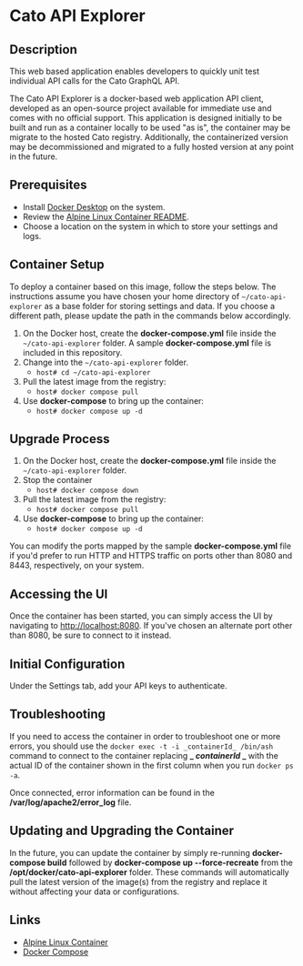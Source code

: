 # Cato API Explorer
 
## Description

This web based application enables developers to quickly unit test individual API calls for the Cato GraphQL API.

The Cato API Explorer is a docker-based web application API client, developed as an open-source project available for immediate use and comes with no official support. This application is designed initially to be built and run as a container locally to be used "as is", the container may be migrate to the hosted Cato registry. Additionally, the containerized version may be decommissioned and migrated to a fully hosted version at any point in the future.

## Prerequisites

- Install [Docker Desktop](https://docs.docker.com/desktop/) on the system.
- Review the [Alpine Linux Container README](https://hub.docker.com/_/alpine).
- Choose a location on the system in which to store your settings and logs.

## Container Setup

To deploy a container based on this image, follow the steps below.  The instructions assume you have chosen your home directory of `~/cato-api-explorer` as a base folder for storing settings and data.  If you choose a different path, please update the path in the commands below accordingly.

1. On the Docker host, create the **docker-compose.yml** file inside the `~/cato-api-explorer` folder. A sample **docker-compose.yml** file is included in this repository.
1. Change into the `~/cato-api-explorer` folder.
   - `host# cd ~/cato-api-explorer`
1. Pull the latest image from the registry:
   - `host# docker compose pull`
1. Use **docker-compose** to bring up the container:
   - `host# docker compose up -d`

## Upgrade Process

1. On the Docker host, create the **docker-compose.yml** file inside the `~/cato-api-explorer` folder. 
1. Stop the container
   - `host# docker compose down`
1. Pull the latest image from the registry:
   - `host# docker compose pull`
1. Use **docker-compose** to bring up the container:
   - `host# docker compose up -d`


You can modify the ports mapped by the sample **docker-compose.yml** file if you'd prefer to run HTTP and HTTPS traffic on ports other than 8080 and 8443, respectively, on your system.

## Accessing the UI

Once the container has been started, you can simply access the UI by navigating to <http://localhost:8080>.  If you've chosen an alternate port other than 8080, be sure to connect to it instead.

## Initial Configuration

Under the Settings tab, add your API keys to authenticate.

## Troubleshooting

If you need to access the container in order to troubleshoot one or more errors, you should use the `docker exec -t -i _containerId_ /bin/ash` command to connect to the container replacing **_ _containerId_ _** with the actual ID of the container shown in the first column when you run `docker ps -a`.  

Once connected, error information can be found in the **/var/log/apache2/error_log** file.

## Updating and Upgrading the Container

In the future, you can update the container by simply re-running **docker-compose build** followed by **docker-compose up --force-recreate** from the **/opt/docker/cato-api-explorer** folder.  These commands will automatically pull the latest version of the image(s) from the registry and replace it without affecting your data or configurations.

## Links

- [Alpine Linux Container](https://hub.docker.com/_/alpine)
- [Docker Compose](https://github.com/docker/compose/)